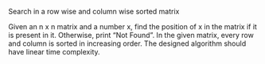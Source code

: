 
Search in a row wise and column wise sorted matrix

Given an n x n matrix and a number x, find the position of x in the matrix if it is present in it.
 Otherwise, print “Not Found”. 
In the given matrix, every row and column is sorted in increasing order. 
The designed algorithm should have linear time complexity.
